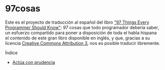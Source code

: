 97cosas
=======

Este es el proyecto de traducción al español del libro ["97 Things Every Programmer Should Know"][1]: 97 cosas que todo programador debería saber, un esfuerzo compartido para poner a disposición de toda el habla hispana el contenido de este gran libro disponible en inglés, y que, gracias a su licencia [Creative Commons Attribution 3][2], nos es posible traducir
libremente.

Índice

* [Actúa con prudencia](libro/actua-con-prudencia.md)

[1]: http://programmer.97things.oreilly.com/wiki/index.php/97_Things_Every_Programmer_Should_Know
[2]: http://creativecommons.org/licenses/by/3.0/us/deed.es